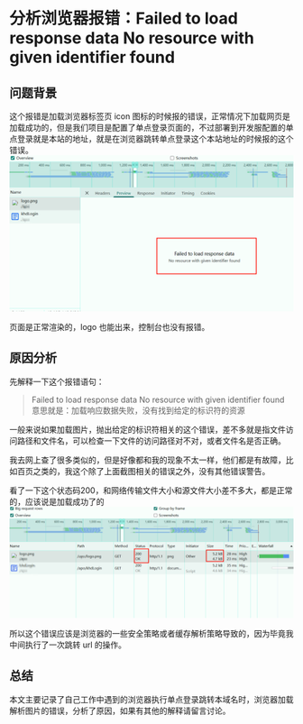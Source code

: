 # 分析浏览器报错：Failed to load response data No resource with given identifier found

## 问题背景

这个报错是加载浏览器标签页 icon 图标的时候报的错误，正常情况下加载网页是加载成功的，但是我们项目是配置了单点登录页面的，不过部署到开发服配置的单点登录就是本站的地址，就是在浏览器跳转单点登录这个本站地址的时候报的这个错误。
![浏览器identifierFoundError](images/browserIdentifierFoundError.png)

页面是正常渲染的，logo 也能出来，控制台也没有报错。

## 原因分析

先解释一下这个报错语句：
> Failed to load response data
> No resource with given identifier found
> 意思就是：加载响应数据失败，没有找到给定的标识符的资源

一般来说如果加载图片，抛出给定的标识符相关的这个错误，差不多就是指文件访问路径和文件名，可以检查一下文件的访问路径对不对，或者文件名是否正确。

我去网上查了很多类似的，但是好像都和我的现象不太一样，他们都是有故障，比如百页之类的，我这个除了上面截图相关的错误之外，没有其他错误警告。

看了一下这个状态码200，和网络传输文件大小和源文件大小差不多大，都是正常的，应该说是加载成功了的
![iconLoadErrorInBrowser](images/iconLoadErrorInBrowser.png)

所以这个错误应该是浏览器的一些安全策略或者缓存解析策略导致的，因为毕竟我中间执行了一次跳转 url 的操作。

## 总结

本文主要记录了自己工作中遇到的浏览器执行单点登录跳转本域名时，浏览器加载解析图片的错误，分析了原因，如果有其他的解释请留言讨论。
